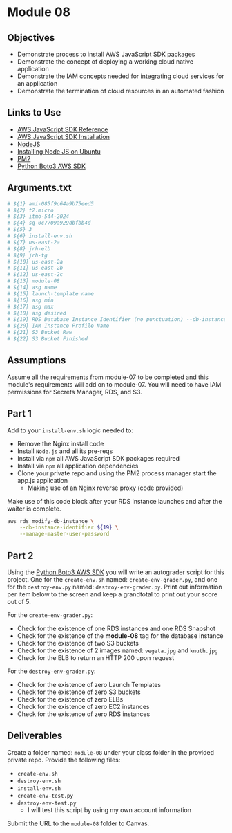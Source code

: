 # Module 08

## Objectives

* Demonstrate process to install AWS JavaScript SDK packages
* Demonstrate the concept of deploying a working cloud native application
* Demonstrate the IAM concepts needed for integrating cloud services for an application
* Demonstrate the termination of cloud resources in an automated fashion

## Links to Use

* [AWS JavaScript SDK Reference](https://docs.aws.amazon.com/AWSJavaScriptSDK/v3/latest/ "AWS JavaScript SDK Reference")
* [AWS JavaScript SDK Installation](https://docs.aws.amazon.com/sdk-for-javascript/v3/developer-guide/getting-started.html "AWS JavaScript SDK Installation")
* [NodeJS](https://nodejs.org/en "NodeJS")
* [Installing Node JS on Ubuntu](https://github.com/nodesource/distributions#using-ubuntu-nodejs-20 "Installing Node JS on Ubuntu")
* [PM2](https://pm2.keymetrics.io/ "PM2 service manager for JavaScript applications")
* [Python Boto3 AWS SDK](https://boto3.amazonaws.com/v1/documentation/api/latest/index.html "Python Boto3 AWS SDK")

## Arguments.txt

```bash
# ${1} ami-085f9c64a9b75eed5
# ${2} t2.micro
# ${3} itmo-544-2024
# ${4} sg-0c7709a929dbfbb4d
# ${5} 3
# ${6} install-env.sh
# ${7} us-east-2a
# ${8} jrh-elb
# ${9} jrh-tg
# ${10} us-east-2a
# ${11} us-east-2b
# ${12} us-east-2c
# ${13} module-08
# ${14} asg name
# ${15} launch-template name
# ${16} asg min
# ${17} asg max
# ${18} asg desired
# ${19} RDS Database Instance Identifier (no punctuation) --db-instance-identifier
# ${20} IAM Instance Profile Name
# ${21} S3 Bucket Raw
# ${22} S3 Bucket Finished
```

## Assumptions

Assume all the requirements from module-07 to be completed and this module's requirements will add on to module-07. You will need to have IAM permissions for Secrets Manager, RDS, and S3.

## Part 1

Add to your `install-env.sh` logic needed to:

* Remove the Nginx install code
* Install `Node.js` and all its pre-reqs
* Install via `npm` all AWS JavaScript SDK packages required
* Install via `npm` all application dependencies
* Clone your private repo and using the PM2 process manager start the app.js application
  * Making use of an Nginx reverse proxy (code provided)
  
Make use of this code block after your RDS instance launches and after the waiter is complete.

```bash
aws rds modify-db-instance \
    --db-instance-identifier ${19} \
    --manage-master-user-password
```

## Part 2

Using the [Python Boto3 AWS SDK](https://boto3.amazonaws.com/v1/documentation/api/latest/index.html "Python Boto3 AWS SDK") you will write an autograder script for this project. One for the `create-env.sh` named: `create-env-grader.py`, and one for the `destroy-env.py` named: `destroy-env-grader.py`. Print out information per item below to the screen and keep a grandtotal to print out your score out of 5.

For the `create-env-grader.py`:

* Check for the existence of one RDS instance~~s~~ and one RDS Snapshot
* Check for the existence of the **module-08** tag for the database instance
* Check for the existence of two S3 buckets
* Check for the existence of 2 images named: `vegeta.jpg` and `knuth.jpg` 
* Check for the ELB to return an HTTP 200 upon request

For the `destroy-env-grader.py`:

* Check for the existence of zero Launch Templates
* Check for the existence of zero S3 buckets
* Check for the existence of zero ELBs
* Check for the existence of zero EC2 instances
* Check for the existence of zero RDS instances

## Deliverables

Create a folder named: `module-08` under your class folder in the provided private repo. Provide the following files:

* `create-env.sh`
* `destroy-env.sh`
* `install-env.sh`
* `create-env-test.py`
* `destroy-env-test.py`
  * I will test this script by using my own account information

Submit the URL to the `module-08` folder to Canvas.
